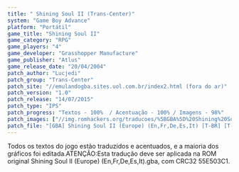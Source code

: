 ```yaml
---
title: " Shining Soul II (Trans-Center)"
system: "Game Boy Advance"
platform: "Portátil"
game_title: "Shining Soul II"
game_category: "RPG"
game_players: "4"
game_developer: "Grasshopper Manufacture"
game_publisher: "Atlus"
game_release_date: "20/04/2004"
patch_author: "Lucjedi"
patch_group: "Trans-Center"
patch_site: "//emulandogba.sites.uol.com.br/index2.html (fora do ar)"
patch_version: "1.0"
patch_release: "14/07/2015"
patch_type: "IPS"
patch_progress: "Textos - 100%  / Acentuação - 100% / Imagens - 98%"
patch_images: ["//img.romhackers.org/traducoes/%5BGBA%5D%20Shining%20Soul%20II%20-%20Trans-Center%20-%201.png","//img.romhackers.org/traducoes/%5BGBA%5D%20Shining%20Soul%20II%20-%20Trans-Center%20-%202.png","//img.romhackers.org/traducoes/%5BGBA%5D%20Shining%20Soul%20II%20-%20Trans-Center%20-%203.png"]
patch_file: "[GBA] Shining Soul II (Europe) (En,Fr,De,Es,It) [T-BR] [T-Lucjedi G-Trans-Center] [V-1.0 A-2015].zip"
---
```

Todos os textos do jogo estão traduzidos e acentuados, e a maioria dos gráficos foi editada.ATENÇÃO:Esta tradução deve ser aplicada na ROM original Shining Soul II (Europe) (En,Fr,De,Es,It).gba, com CRC32 55E503C1.